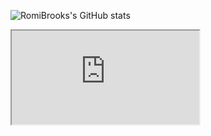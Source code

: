 ![RomiBrooks's GitHub stats](https://github-readme-stats.vercel.app/api?username=Romi-Brooks&show_icons=true&theme=radical)

<iframe src="https://raw.githubusercontent.com/Romi-Brooks/Romi-Brooks/main/typedjs.html"
allow="fullscreen">
</iframe>

